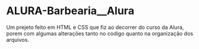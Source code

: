 # ALURA-Barbearia__Alura

Um prejeto feito em HTML e CSS que fiz ao decorrer do curso da Alura, porem com algumas alterações tanto no codigo quanto na organização dos arquivos.
